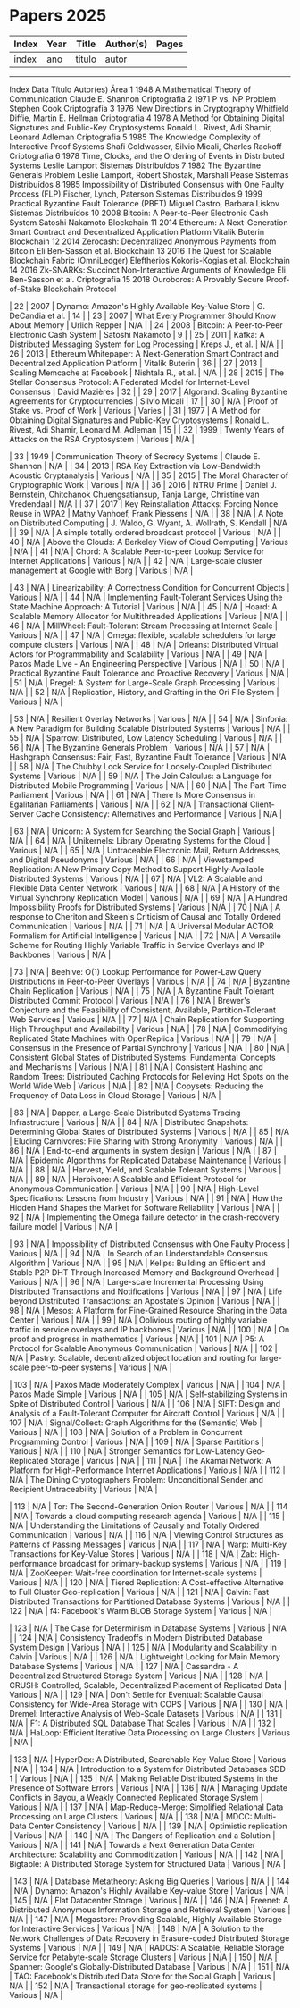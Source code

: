 # Papers 2025

| Index | Year | Title | Author(s) | Pages |
|-------|------|--------|-----------|--------|
index | ano  | titulo                                                        | autor                                  
------------------------------------------------------------------------------------------------

Index	Data	Título	Autor(es)	Área
1	1948	A Mathematical Theory of Communication	Claude E. Shannon	Criptografia
2	1971	P vs. NP Problem	Stephen Cook	Criptografia
3	1976	New Directions in Cryptography	Whitfield Diffie, Martin E. Hellman	Criptografia
4	1978	A Method for Obtaining Digital Signatures and Public-Key Cryptosystems	Ronald L. Rivest, Adi Shamir, Leonard Adleman	Criptografia
5	1985	The Knowledge Complexity of Interactive Proof Systems	Shafi Goldwasser, Silvio Micali, Charles Rackoff	Criptografia
6	1978	Time, Clocks, and the Ordering of Events in Distributed Systems	Leslie Lamport	Sistemas Distribuídos
7	1982	The Byzantine Generals Problem	Leslie Lamport, Robert Shostak, Marshall Pease	Sistemas Distribuídos
8	1985	Impossibility of Distributed Consensus with One Faulty Process (FLP)	Fischer, Lynch, Paterson	Sistemas Distribuídos
9	1999	Practical Byzantine Fault Tolerance (PBFT)	Miguel Castro, Barbara Liskov	Sistemas Distribuídos
10	2008	Bitcoin: A Peer-to-Peer Electronic Cash System	Satoshi Nakamoto	Blockchain
11	2014	Ethereum: A Next-Generation Smart Contract and Decentralized Application Platform	Vitalik Buterin	Blockchain
12	2014	Zerocash: Decentralized Anonymous Payments from Bitcoin	Eli Ben-Sasson et al.	Blockchain
13	2016	The Quest for Scalable Blockchain Fabric (OmniLedger)	Eleftherios Kokoris-Kogias et al.	Blockchain
14	2016	Zk-SNARKs: Succinct Non-Interactive Arguments of Knowledge	Eli Ben-Sasson et al.	Criptografia
15	2018	Ouroboros: A Provably Secure Proof-of-Stake Blockchain Protocol




| 22 | 2007 | Dynamo: Amazon's Highly Available Key-Value Store | G. DeCandia et al. | 14 |
| 23 | 2007 | What Every Programmer Should Know About Memory | Urlich Repper | N/A |
| 24 | 2008 | Bitcoin: A Peer-to-Peer Electronic Cash System | Satoshi Nakamoto | 9 |
| 25 | 2011 | Kafka: A Distributed Messaging System for Log Processing | Kreps J., et al. | N/A |
| 26 | 2013 | Ethereum Whitepaper: A Next-Generation Smart Contract and Decentralized Application Platform | Vitalik Buterin | 36 |
| 27 | 2013 | Scaling Memcache at Facebook | Nishtala R., et al. | N/A |
| 28 | 2015 | The Stellar Consensus Protocol: A Federated Model for Internet-Level Consensus | David Mazières | 32 |
| 29 | 2017 | Algorand: Scaling Byzantine Agreements for Cryptocurrencies | Silvio Micali | 17 |
| 30 | N/A | Proof of Stake vs. Proof of Work | Various | Varies |
| 31 | 1977 | A Method for Obtaining Digital Signatures and Public-Key Cryptosystems | Ronald L. Rivest, Adi Shamir, Leonard M. Adleman | 15 |
| 32 | 1999 | Twenty Years of Attacks on the RSA Cryptosystem | Various | N/A |

| 33 | 1949 | Communication Theory of Secrecy Systems | Claude E. Shannon | N/A |
| 34 | 2013 | RSA Key Extraction via Low-Bandwidth Acoustic Cryptanalysis | Various | N/A |
| 35 | 2015 | The Moral Character of Cryptographic Work | Various | N/A |
| 36 | 2016 | NTRU Prime | Daniel J. Bernstein, Chitchanok Chuengsatiansup, Tanja Lange, Christine van Vredendaal | N/A |
| 37 | 2017 | Key Reinstallation Attacks: Forcing Nonce Reuse in WPA2 | Mathy Vanhoef, Frank Piessens | N/A |
| 38 | N/A | A Note on Distributed Computing | J. Waldo, G. Wyant, A. Wollrath, S. Kendall | N/A |
| 39 | N/A | A simple totally ordered broadcast protocol | Various | N/A |
| 40 | N/A | Above the Clouds: A Berkeley View of Cloud Computing | Various | N/A |
| 41 | N/A | Chord: A Scalable Peer-to-peer Lookup Service for Internet Applications | Various | N/A |
| 42 | N/A | Large-scale cluster management at Google with Borg | Various | N/A |

| 43 | N/A | Linearizability: A Correctness Condition for Concurrent Objects | Various | N/A |
| 44 | N/A | Implementing Fault-Tolerant Services Using the State Machine Approach: A Tutorial | Various | N/A |
| 45 | N/A | Hoard: A Scalable Memory Allocator for Multithreaded Applications | Various | N/A |
| 46 | N/A | MillWheel: Fault-Tolerant Stream Processing at Internet Scale | Various | N/A |
| 47 | N/A | Omega: flexible, scalable schedulers for large compute clusters | Various | N/A |
| 48 | N/A | Orleans: Distributed Virtual Actors for Programmability and Scalability | Various | N/A |
| 49 | N/A | Paxos Made Live - An Engineering Perspective | Various | N/A |
| 50 | N/A | Practical Byzantine Fault Tolerance and Proactive Recovery | Various | N/A |
| 51 | N/A | Pregel: A System for Large-Scale Graph Processing | Various | N/A |
| 52 | N/A | Replication, History, and Grafting in the Ori File System | Various | N/A |

| 53 | N/A | Resilient Overlay Networks | Various | N/A |
| 54 | N/A | Sinfonia: A New Paradigm for Building Scalable Distributed Systems | Various | N/A |
| 55 | N/A | Sparrow: Distributed, Low Latency Scheduling | Various | N/A |
| 56 | N/A | The Byzantine Generals Problem | Various | N/A |
| 57 | N/A | Hashgraph Consensus: Fair, Fast, Byzantine Fault Tolerance | Various | N/A |
| 58 | N/A | The Chubby Lock Service for Loosely-Coupled Distributed Systems | Various | N/A |
| 59 | N/A | The Join Calculus: a Language for Distributed Mobile Programming | Various | N/A |
| 60 | N/A | The Part-Time Parliament | Various | N/A |
| 61 | N/A | There Is More Consensus in Egalitarian Parliaments | Various | N/A |
| 62 | N/A | Transactional Client-Server Cache Consistency: Alternatives and Performance | Various | N/A |

| 63 | N/A | Unicorn: A System for Searching the Social Graph | Various | N/A |
| 64 | N/A | Unikernels: Library Operating Systems for the Cloud | Various | N/A |
| 65 | N/A | Untraceable Electronic Mail, Return Addresses, and Digital Pseudonyms | Various | N/A |
| 66 | N/A | Viewstamped Replication: A New Primary Copy Method to Support Highly-Available Distributed Systems | Various | N/A |
| 67 | N/A | VL2: A Scalable and Flexible Data Center Network | Various | N/A |
| 68 | N/A | A History of the Virtual Synchrony Replication Model | Various | N/A |
| 69 | N/A | A Hundred Impossibility Proofs for Distributed Systems | Various | N/A |
| 70 | N/A | A response to Cheriton and Skeen's Criticism of Causal and Totally Ordered Communication | Various | N/A |
| 71 | N/A | A Universal Modular ACTOR Formalism for Artificial Intelligence | Various | N/A |
| 72 | N/A | A Versatile Scheme for Routing Highly Variable Traffic in Service Overlays and IP Backbones | Various | N/A |

| 73 | N/A | Beehive: O(1) Lookup Performance for Power-Law Query Distributions in Peer-to-Peer Overlays | Various | N/A |
| 74 | N/A | Byzantine Chain Replication | Various | N/A |
| 75 | N/A | A Byzantine Fault Tolerant Distributed Commit Protocol | Various | N/A |
| 76 | N/A | Brewer's Conjecture and the Feasibility of Consistent, Available, Partition-Tolerant Web Services | Various | N/A |
| 77 | N/A | Chain Replication for Supporting High Throughput and Availability | Various | N/A |
| 78 | N/A | Commodifying Replicated State Machines with OpenReplica | Various | N/A |
| 79 | N/A | Consensus in the Presence of Partial Synchrony | Various | N/A |
| 80 | N/A | Consistent Global States of Distributed Systems: Fundamental Concepts and Mechanisms | Various | N/A |
| 81 | N/A | Consistent Hashing and Random Trees: Distributed Caching Protocols for Relieving Hot Spots on the World Wide Web | Various | N/A |
| 82 | N/A | Copysets: Reducing the Frequency of Data Loss in Cloud Storage | Various | N/A |

| 83 | N/A | Dapper, a Large-Scale Distributed Systems Tracing Infrastructure | Various | N/A |
| 84 | N/A | Distributed Snapshots: Determining Global States of Distributed Systems | Various | N/A |
| 85 | N/A | Eluding Carnivores: File Sharing with Strong Anonymity | Various | N/A |
| 86 | N/A | End-to-end arguments in system design | Various | N/A |
| 87 | N/A | Epidemic Algorithms for Replicated Database Maintenance | Various | N/A |
| 88 | N/A | Harvest, Yield, and Scalable Tolerant Systems | Various | N/A |
| 89 | N/A | Herbivore: A Scalable and Efficient Protocol for Anonymous Communication | Various | N/A |
| 90 | N/A | High-Level Specifications: Lessons from Industry | Various | N/A |
| 91 | N/A | How the Hidden Hand Shapes the Market for Software Reliability | Various | N/A |
| 92 | N/A | Implementing the Omega failure detector in the crash-recovery failure model | Various | N/A |

| 93 | N/A | Impossibility of Distributed Consensus with One Faulty Process | Various | N/A |
| 94 | N/A | In Search of an Understandable Consensus Algorithm | Various | N/A |
| 95 | N/A | Kelips: Building an Efficient and Stable P2P DHT Through Increased Memory and Background Overhead | Various | N/A |
| 96 | N/A | Large-scale Incremental Processing Using Distributed Transactions and Notifications | Various | N/A |
| 97 | N/A | Life beyond Distributed Transactions: an Apostate's Opinion | Various | N/A |
| 98 | N/A | Mesos: A Platform for Fine-Grained Resource Sharing in the Data Center | Various | N/A |
| 99 | N/A | Oblivious routing of highly variable traffic in service overlays and IP backbones | Various | N/A |
| 100 | N/A | On proof and progress in mathematics | Various | N/A |
| 101 | N/A | P5: A Protocol for Scalable Anonymous Communication | Various | N/A |
| 102 | N/A | Pastry: Scalable, decentralized object location and routing for large-scale peer-to-peer systems | Various | N/A |

| 103 | N/A | Paxos Made Moderately Complex | Various | N/A |
| 104 | N/A | Paxos Made Simple | Various | N/A |
| 105 | N/A | Self-stabilizing Systems in Spite of Distributed Control | Various | N/A |
| 106 | N/A | SIFT: Design and Analysis of a Fault-Tolerant Computer for Aircraft Control | Various | N/A |
| 107 | N/A | Signal/Collect: Graph Algorithms for the (Semantic) Web | Various | N/A |
| 108 | N/A | Solution of a Problem in Concurrent Programming Control | Various | N/A |
| 109 | N/A | Sparse Partitions | Various | N/A |
| 110 | N/A | Stronger Semantics for Low-Latency Geo-Replicated Storage | Various | N/A |
| 111 | N/A | The Akamai Network: A Platform for High-Performance Internet Applications | Various | N/A |
| 112 | N/A | The Dining Cryptographers Problem: Unconditional Sender and Recipient Untraceability | Various | N/A |

| 113 | N/A | Tor: The Second-Generation Onion Router | Various | N/A |
| 114 | N/A | Towards a cloud computing research agenda | Various | N/A |
| 115 | N/A | Understanding the Limitations of Causally and Totally Ordered Communication | Various | N/A |
| 116 | N/A | Viewing Control Structures as Patterns of Passing Messages | Various | N/A |
| 117 | N/A | Warp: Multi-Key Transactions for Key-Value Stores | Various | N/A |
| 118 | N/A | Zab: High-performance broadcast for primary-backup systems | Various | N/A |
| 119 | N/A | ZooKeeper: Wait-free coordination for Internet-scale systems | Various | N/A |
| 120 | N/A | Tiered Replication: A Cost-effective Alternative to Full Cluster Geo-replication | Various | N/A |
| 121 | N/A | Calvin: Fast Distributed Transactions for Partitioned Database Systems | Various | N/A |
| 122 | N/A | f4: Facebook's Warm BLOB Storage System | Various | N/A |

| 123 | N/A | The Case for Determinism in Database Systems | Various | N/A |
| 124 | N/A | Consistency Tradeoffs in Modern Distributed Database System Design | Various | N/A |
| 125 | N/A | Modularity and Scalability in Calvin | Various | N/A |
| 126 | N/A | Lightweight Locking for Main Memory Database Systems | Various | N/A |
| 127 | N/A | Cassandra - A Decentralized Structured Storage System | Various | N/A |
| 128 | N/A | CRUSH: Controlled, Scalable, Decentralized Placement of Replicated Data | Various | N/A |
| 129 | N/A | Don't Settle for Eventual: Scalable Causal Consistency for Wide-Area Storage with COPS | Various | N/A |
| 130 | N/A | Dremel: Interactive Analysis of Web-Scale Datasets | Various | N/A |
| 131 | N/A | F1: A Distributed SQL Database That Scales | Various | N/A |
| 132 | N/A | HaLoop: Efficient Iterative Data Processing on Large Clusters | Various | N/A |

| 133 | N/A | HyperDex: A Distributed, Searchable Key-Value Store | Various | N/A |
| 134 | N/A | Introduction to a System for Distributed Databases SDD-1 | Various | N/A |
| 135 | N/A | Making Reliable Distributed Systems in the Presence of Software Errors | Various | N/A |
| 136 | N/A | Managing Update Conflicts in Bayou, a Weakly Connected Replicated Storage System | Various | N/A |
| 137 | N/A | Map-Reduce-Merge: Simplified Relational Data Processing on Large Clusters | Various | N/A |
| 138 | N/A | MDCC: Multi-Data Center Consistency | Various | N/A |
| 139 | N/A | Optimistic replication | Various | N/A |
| 140 | N/A | The Dangers of Replication and a Solution | Various | N/A |
| 141 | N/A | Towards a Next Generation Data Center Architecture: Scalability and Commoditization | Various | N/A |
| 142 | N/A | Bigtable: A Distributed Storage System for Structured Data | Various | N/A |

| 143 | N/A | Database Metatheory: Asking Big Queries | Various | N/A |
| 144 | N/A | Dynamo: Amazon's Highly Available Key-value Store | Various | N/A |
| 145 | N/A | Flat Datacenter Storage | Various | N/A |
| 146 | N/A | Freenet: A Distributed Anonymous Information Storage and Retrieval System | Various | N/A |
| 147 | N/A | Megastore: Providing Scalable, Highly Available Storage for Interactive Services | Various | N/A |
| 148 | N/A | A Solution to the Network Challenges of Data Recovery in Erasure-coded Distributed Storage Systems | Various | N/A |
| 149 | N/A | RADOS: A Scalable, Reliable Storage Service for Petabyte-scale Storage Clusters | Various | N/A |
| 150 | N/A | Spanner: Google's Globally-Distributed Database | Various | N/A |
| 151 | N/A | TAO: Facebook's Distributed Data Store for the Social Graph | Various | N/A |
| 152 | N/A | Transactional storage for geo-replicated systems | Various | N/A |

